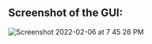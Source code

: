 ## Screenshot of the GUI:

![Screenshot 2022-02-06 at 7 45 26 PM](https://user-images.githubusercontent.com/82862036/152685246-43eeea31-ae69-48bf-bcee-5a02d67c5bde.png)
